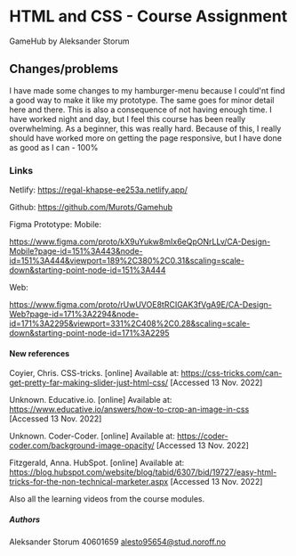# HTML and CSS - Course Assignment

GameHub by Aleksander Storum

## Changes/problems

I have made some changes to my hamburger-menu because I could'nt find a good way to make it like my prototype. The same goes for minor detail here and there. This is also a consequence of not having enough time. I have worked night and day, but I feel this course has been really overwhelming. As a beginner, this was really hard. Because of this, I really should have worked more on getting the page responsive, but I have done as good as I can - 100%

### Links

Netlify:
https://regal-khapse-ee253a.netlify.app/

Github:
https://github.com/Murots/Gamehub

Figma Prototype:
Mobile:

https://www.figma.com/proto/kX9uYukw8mIx6eQpONrLLv/CA-Design-Mobile?page-id=151%3A443&node-id=151%3A444&viewport=189%2C380%2C0.31&scaling=scale-down&starting-point-node-id=151%3A444

Web:

https://www.figma.com/proto/rUwUVOE8tRCIGAK3fVgA9E/CA-Design-Web?page-id=171%3A2294&node-id=171%3A2295&viewport=331%2C408%2C0.28&scaling=scale-down&starting-point-node-id=171%3A2295

#### New references

Coyier, Chris. CSS-tricks. [online]
Available at: https://css-tricks.com/can-get-pretty-far-making-slider-just-html-css/ [Accessed 13 Nov. 2022]

Unknown. Educative.io. [online]
Available at: https://www.educative.io/answers/how-to-crop-an-image-in-css [Accessed 13 Nov. 2022]

Unknown. Coder-Coder. [online]
Available at: https://coder-coder.com/background-image-opacity/ [Accessed 13 Nov. 2022]

Fitzgerald, Anna. HubSpot. [online]
Available at: https://blog.hubspot.com/website/blog/tabid/6307/bid/19727/easy-html-tricks-for-the-non-technical-marketer.aspx [Accessed 13 Nov. 2022]

Also all the learning videos from the course modules.

##### Authors

Aleksander Storum
40601659
alesto95654@stud.noroff.no
